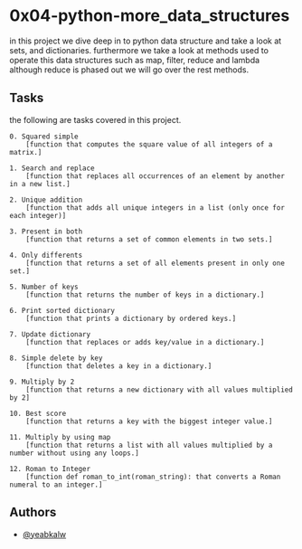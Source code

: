 
# 0x04-python-more_data_structures

in this project we dive deep in to python data structure and take a look at sets, and dictionaries. furthermore we take a look at methods used to operate this data structures such as map, filter, reduce and lambda although reduce is phased out we will go over the rest methods.



## Tasks

the following are tasks covered in this project.

    0. Squared simple
        [function that computes the square value of all integers of a matrix.]
    
    1. Search and replace
        [function that replaces all occurrences of an element by another in a new list.]
    
    2. Unique addition
        [function that adds all unique integers in a list (only once for each integer)]

    3. Present in both
        [function that returns a set of common elements in two sets.]
    
    4. Only differents
        [function that returns a set of all elements present in only one set.]

    5. Number of keys
        [function that returns the number of keys in a dictionary.]
    
    6. Print sorted dictionary
        [function that prints a dictionary by ordered keys.]

    7. Update dictionary
        [function that replaces or adds key/value in a dictionary.] 

    8. Simple delete by key
        [function that deletes a key in a dictionary.]

    9. Multiply by 2
        [function that returns a new dictionary with all values multiplied by 2]
    
    10. Best score
        [function that returns a key with the biggest integer value.]
    
    11. Multiply by using map
        [function that returns a list with all values multiplied by a number without using any loops.]
    
    12. Roman to Integer
        [function def roman_to_int(roman_string): that converts a Roman numeral to an integer.]

## Authors

- [@yeabkalw](https://www.github.com/yeabkalw)


